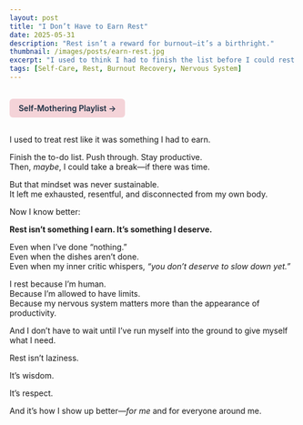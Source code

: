 ```yaml
---
layout: post
title: "I Don’t Have to Earn Rest"
date: 2025-05-31
description: "Rest isn’t a reward for burnout—it’s a birthright."
thumbnail: /images/posts/earn-rest.jpg
excerpt: "I used to think I had to finish the list before I could rest. Now I know rest is something I’m worthy of—no matter what I did today."
tags: [Self-Care, Rest, Burnout Recovery, Nervous System]
---
```


<a href="https://music.youtube.com/playlist?list=PLuO5E1rh5RqIzePJeOjdXo62gwnYJ748_&si=NvtF0mzI9Sx2IoPu&shuffle=1" 
   target="_blank" 
   class="back-button"
   style="display:inline-block; margin: 1rem auto; background-color: #F4D3D8; color: #1A2D41; padding: 0.5rem 1rem; border-radius: 6px; font-weight: 600; text-decoration: none;">
  Self‑Mothering Playlist →
</a>

I used to treat rest like it was something I had to earn.

Finish the to-do list. Push through. Stay productive.  
Then, *maybe*, I could take a break—if there was time.

But that mindset was never sustainable.  
It left me exhausted, resentful, and disconnected from my own body.

Now I know better:

**Rest isn’t something I earn. It’s something I deserve.**

Even when I’ve done “nothing.”  
Even when the dishes aren’t done.  
Even when my inner critic whispers, *“you don’t deserve to slow down yet.”*

I rest because I’m human.  
Because I’m allowed to have limits.  
Because my nervous system matters more than the appearance of productivity.

And I don’t have to wait until I’ve run myself into the ground to give myself what I need.

Rest isn’t laziness.

It’s wisdom.

It’s respect.

And it’s how I show up better—*for me* and for everyone around me.
